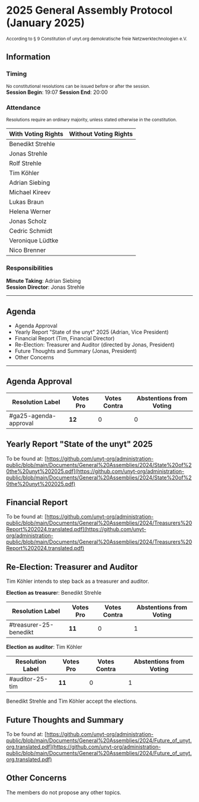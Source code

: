 # 2025 General Assembly Protocol (January 2025)
<sup>According to § 9 Constitution of unyt.org demokratische freie Netzwerktechnologien e.V.</sup>
## Information

### Timing
<sup>No constitutional resolutions can be issued before or after the session.</sup>  
**Session Begin**: 19:07
**Session End**: 20:00
### Attendance
<sup>Resolutions require an ordinary majority, unless stated otherwise in the constitution.</sup>

| With Voting Rights | Without Voting Rights |
| ------------------ | --------------------- |
| Benedikt Strehle   |                       |
| Jonas Strehle      |                       |
| Rolf Strehle       |                       |
| Tim Köhler         |                       |
| Adrian Siebing     |                       |
| Michael Kireev     |                       |
| Lukas Braun        |                       |
| Helena Werner      |                       |
| Jonas Scholz       |                       |
| Cedric Schmidt     |                       |
| Veronique Lüdtke   |                       |
| Nico Brenner       |                       |

### Responsibilities
**Minute Taking**: Adrian Siebing  
**Session Director**: Jonas Strehle

---
## Agenda
- Agenda Approval
- Yearly Report "State of the unyt" 2025 (Adrian, Vice President)
- Financial Report (Tim, Financial Director)
- Re-Election: Treasurer and Auditor (directed by Jonas, President)
- Future Thoughts and Summary (Jonas, President)
- Other Concerns

---

## Agenda Approval

| Resolution Label      | Votes Pro | Votes Contra | Abstentions from Voting |
| --------------------- | --------- | ------------ | ----------------------- |
| #ga25-agenda-approval | **12**    | 0            | 0                       |

## Yearly Report "State of the unyt" 2025

To be found at: [https://github.com/unyt-org/administration-public/blob/main/Documents/General%20Assemblies/2024/State%20of%20the%20unyt%202025.pdf](https://github.com/unyt-org/administration-public/blob/main/Documents/General%20Assemblies/2024/State%20of%20the%20unyt%202025.pdf)

## Financial Report

To be found at: [https://github.com/unyt-org/administration-public/blob/main/Documents/General%20Assemblies/2024/Treasurers%20Report%202024.translated.pdf](https://github.com/unyt-org/administration-public/blob/main/Documents/General%20Assemblies/2024/Treasurers%20Report%202024.translated.pdf)

## Re-Election: Treasurer and Auditor

Tim Köhler intends to step back as a treasurer and auditor.

**Election as treasure**r: Benedikt Strehle

| Resolution Label       | Votes Pro | Votes Contra | Abstentions from Voting |
| ---------------------- | --------- | ------------ | ----------------------- |
| #treasurer-25-benedikt | **11**    | 0            | 1                       |

**Election as auditor**: Tim Köhler

| Resolution Label | Votes Pro | Votes Contra | Abstentions from Voting |
| ---------------- | --------- | ------------ | ----------------------- |
| #auditor-25-tim  | **11**    | 0            | 1                       |
Benedikt Strehle and Tim Köhler accept the elections.

## Future Thoughts and Summary

To be found at: [https://github.com/unyt-org/administration-public/blob/main/Documents/General%20Assemblies/2024/Future_of_unyt.org.translated.pdf](https://github.com/unyt-org/administration-public/blob/main/Documents/General%20Assemblies/2024/Future_of_unyt.org.translated.pdf)

## Other Concerns
The members do not propose any other topics.
